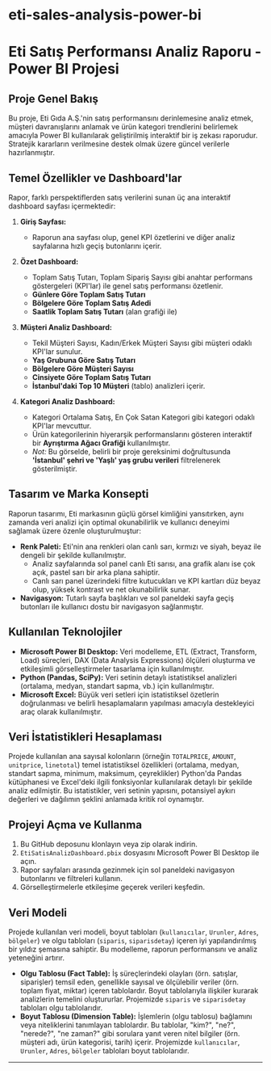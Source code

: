 # eti-sales-analysis-power-bi
# Eti Satış Performansı Analiz Raporu - Power BI Projesi

## Proje Genel Bakış

Bu proje, Eti Gıda A.Ş.'nin satış performansını derinlemesine analiz etmek, müşteri davranışlarını anlamak ve ürün kategori trendlerini belirlemek amacıyla Power BI kullanılarak geliştirilmiş interaktif bir iş zekası raporudur. Stratejik kararların verilmesine destek olmak üzere güncel verilerle hazırlanmıştır.

## Temel Özellikler ve Dashboard'lar

Rapor, farklı perspektiflerden satış verilerini sunan üç ana interaktif dashboard sayfası içermektedir:

1.  **Giriş Sayfası:**
    * Raporun ana sayfası olup, genel KPI özetlerini ve diğer analiz sayfalarına hızlı geçiş butonlarını içerir.

2.  **Özet Dashboard:**
    * Toplam Satış Tutarı, Toplam Sipariş Sayısı gibi anahtar performans göstergeleri (KPI'lar) ile genel satış performansı özetlenir.
    * **Günlere Göre Toplam Satış Tutarı**
    * **Bölgelere Göre Toplam Satış Adedi**
    * **Saatlik Toplam Satış Tutarı** (alan grafiği ile)

3.  **Müşteri Analiz Dashboard:**
    * Tekil Müşteri Sayısı, Kadın/Erkek Müşteri Sayısı gibi müşteri odaklı KPI'lar sunulur.
    * **Yaş Grubuna Göre Satış Tutarı**
    * **Bölgelere Göre Müşteri Sayısı**
    * **Cinsiyete Göre Toplam Satış Tutarı**
    * **İstanbul'daki Top 10 Müşteri** (tablo) analizleri içerir.

4.  **Kategori Analiz Dashboard:**
    * Kategori Ortalama Satış, En Çok Satan Kategori gibi kategori odaklı KPI'lar mevcuttur.
    * Ürün kategorilerinin hiyerarşik performanslarını gösteren interaktif bir **Ayrıştırma Ağacı Grafiği** kullanılmıştır.
    * *Not:* Bu görselde, belirli bir proje gereksinimi doğrultusunda **'İstanbul' şehri ve 'Yaşlı' yaş grubu verileri** filtrelenerek gösterilmiştir.

## Tasarım ve Marka Konsepti

Raporun tasarımı, Eti markasının güçlü görsel kimliğini yansıtırken, aynı zamanda veri analizi için optimal okunabilirlik ve kullanıcı deneyimi sağlamak üzere özenle oluşturulmuştur:

* **Renk Paleti:** Eti'nin ana renkleri olan canlı sarı, kırmızı ve siyah, beyaz ile dengeli bir şekilde kullanılmıştır.
    * Analiz sayfalarında sol panel canlı Eti sarısı, ana grafik alanı ise çok açık, pastel sarı bir arka plana sahiptir.
    * Canlı sarı panel üzerindeki filtre kutucukları ve KPI kartları düz beyaz olup, yüksek kontrast ve net okunabilirlik sunar.
* **Navigasyon:** Tutarlı sayfa başlıkları ve sol paneldeki sayfa geçiş butonları ile kullanıcı dostu bir navigasyon sağlanmıştır.

##  Kullanılan Teknolojiler

* **Microsoft Power BI Desktop:** Veri modelleme, ETL (Extract, Transform, Load) süreçleri, DAX (Data Analysis Expressions) ölçüleri oluşturma ve etkileşimli görselleştirmeler tasarlama için kullanılmıştır.
* **Python (Pandas, SciPy):** Veri setinin detaylı istatistiksel analizleri (ortalama, medyan, standart sapma, vb.) için kullanılmıştır.
* **Microsoft Excel:** Büyük veri setleri için istatistiksel özetlerin doğrulanması ve belirli hesaplamaların yapılması amacıyla destekleyici araç olarak kullanılmıştır.

##  Veri İstatistikleri Hesaplaması

Projede kullanılan ana sayısal kolonların (örneğin `TOTALPRICE`, `AMOUNT`, `unitprice`, `linetotal`) temel istatistiksel özellikleri (ortalama, medyan, standart sapma, minimum, maksimum, çeyreklikler) Python'da Pandas kütüphanesi ve Excel'deki ilgili fonksiyonlar kullanılarak detaylı bir şekilde analiz edilmiştir. Bu istatistikler, veri setinin yapısını, potansiyel aykırı değerleri ve dağılımın şeklini anlamada kritik rol oynamıştır.

## Projeyi Açma ve Kullanma

1.  Bu GitHub deposunu klonlayın veya zip olarak indirin.
2.  `EtiSatisAnalizDashboard.pbix` dosyasını Microsoft Power BI Desktop ile açın.
3.  Rapor sayfaları arasında gezinmek için sol paneldeki navigasyon butonlarını ve filtreleri kullanın.
4.  Görselleştirmelerle etkileşime geçerek verileri keşfedin.

## Veri Modeli

Projede kullanılan veri modeli, boyut tabloları (`kullanıcılar`, `Urunler`, `Adres`, `bölgeler`) ve olgu tabloları (`siparis`, `siparisdetay`) içeren iyi yapılandırılmış bir yıldız şemasına sahiptir. Bu modelleme, raporun performansını ve analiz yeteneğini artırır.

* **Olgu Tablosu (Fact Table):** İş süreçlerindeki olayları (örn. satışlar, siparişler) temsil eden, genellikle sayısal ve ölçülebilir veriler (örn. toplam fiyat, miktar) içeren tablolardır. Boyut tablolarıyla ilişkiler kurarak analizlerin temelini oluştururlar. Projemizde `siparis` ve `siparisdetay` tabloları olgu tablolarıdır.
* **Boyut Tablosu (Dimension Table):** İşlemlerin (olgu tablosu) bağlamını veya niteliklerini tanımlayan tablolardır. Bu tablolar, "kim?", "ne?", "nerede?", "ne zaman?" gibi sorulara yanıt veren nitel bilgiler (örn. müşteri adı, ürün kategorisi, tarih) içerir. Projemizde `kullanıcılar`, `Urunler`, `Adres`, `bölgeler` tabloları boyut tablolarıdır.

---
